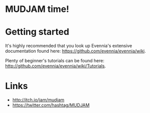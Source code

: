 # MUDJAM time!

# Getting started

It's highly recommended that you look up Evennia's extensive
documentation found here: https://github.com/evennia/evennia/wiki.

Plenty of beginner's tutorials can be found here:
http://github.com/evennia/evennia/wiki/Tutorials.

# Links

* http://itch.io/jam/mudjam
* https://twitter.com/hashtag/MUDJAM